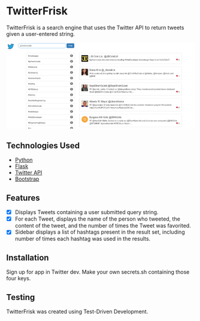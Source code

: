 # TwitterFrisk

TwitterFrisk is a search engine that uses the Twitter API to return tweets given a user-entered string.

![TwitterFrisk in action](/static/images/TwitterFrisk.png?raw=true "TwitterFrisk")

## <a name="technologiesused"></a>Technologies Used
- [Python](https://www.python.org/)
- [Flask](https://www.djangoproject.com/)
- [Twitter API](https://dev.twitter.com/rest/public/search)
- [Bootstrap](http://getbootstrap.com/)

## <a name="features"></a>Features
- [X] Displays Tweets containing a user submitted query string.
- [X] For each Tweet, displays the name of the person who tweeted, the content of the tweet, and the number of times the Tweet was favorited.
- [X] Sidebar displays a list of hashtags present in the result set, including number of times each hashtag was used in the results.

## <a name="Installation"></a>Installation

Sign up for app in Twitter dev. Make your own secrets.sh containing those four keys.

## <a name="Testing"></a>Testing

TwitterFrisk was created using Test-Driven Development.

